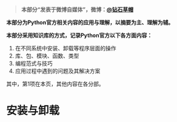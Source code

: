 > **本部分“发表于微博自媒体”，微博：[@钻石草帽](https://weibo.com/strawhatchan)**

**本部分为Python官方相关内容的应用与理解，以摘要为主、理解为辅。**

**本部分采用知识库的方式，记录Python官方以下各方面内容：**

1. 在不同系统中安装、卸载等程序层面的操作
2. 库、包、模块、函数、类型
3. 编程范式与技巧
4. 应用过程中遇到的问题及其解决方案

其中，第1项在本页，其他内容在各分部。
# 安装与卸载




